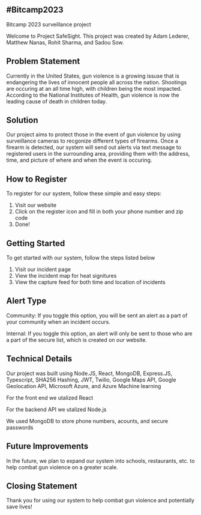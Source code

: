 ## #Bitcamp2023

Bitcamp 2023 surveillance project

Welcome to Project SafeSight. This project was created by Adam Lederer, Matthew Nanas, Rohit Sharma, and Sadou Sow.

<h2> Problem Statement</h2>

Currently in the United States, gun violence is a growing issuse that is endangering the lives of innocent people all across the nation. Shootings are occuring at an all time high, with children being the most impacted. According to the National Institutes of Health, gun violence is now the leading cause of death in children today.

<h2> Solution </h2>

Our project aims to protect those in the event of gun violence by using surveillance cameras to recgonize different types of firearms. Once a firearm is detected, our system will send out alerts via text message to registered users in the surrounding area, providing them with the address, time, and picture of where and when the event is occuring.

<h2> How to Register </h2>

To register for our system, follow these simple and easy steps:

1) Visit our website
2) Click on the register icon and fill in both your phone number and zip code
3) Done!

<h2> Getting Started </h2>

To get started with our system, follow the steps listed below

1) Visit our incident page
2) View the incident map for heat signitures
3) View the capture feed for both time and location of incidents

<h2> Alert Type </h2>

Community: If you toggle this option, you will be sent an alert as a part of your community when an incident occurs.

Internal: If you toggle this option, an alert will only be sent to those who are a part of the secure list, which is created on our website.

<h2> Technical Details </h2>

Our project was built using Node.JS, React, MongoDB, Express.JS, Typescript, SHA256 Hashing, JWT, Twilio, Google Maps API, Google Geolocation API, Microsoft Azure, and Azure Machine learning

For the front end we utalized React

For the backend API we utalized Node.js

We used MongoDB to store phone numbers, acounts, and secure passwords

<h2> Future Improvements </h2>

In the future, we plan to expand our system into schools, restaurants, etc. to help combat gun violence on a greater scale.

<h2> Closing Statement </h2>

Thank you for using our system to help combat gun violence and potentially save lives!
